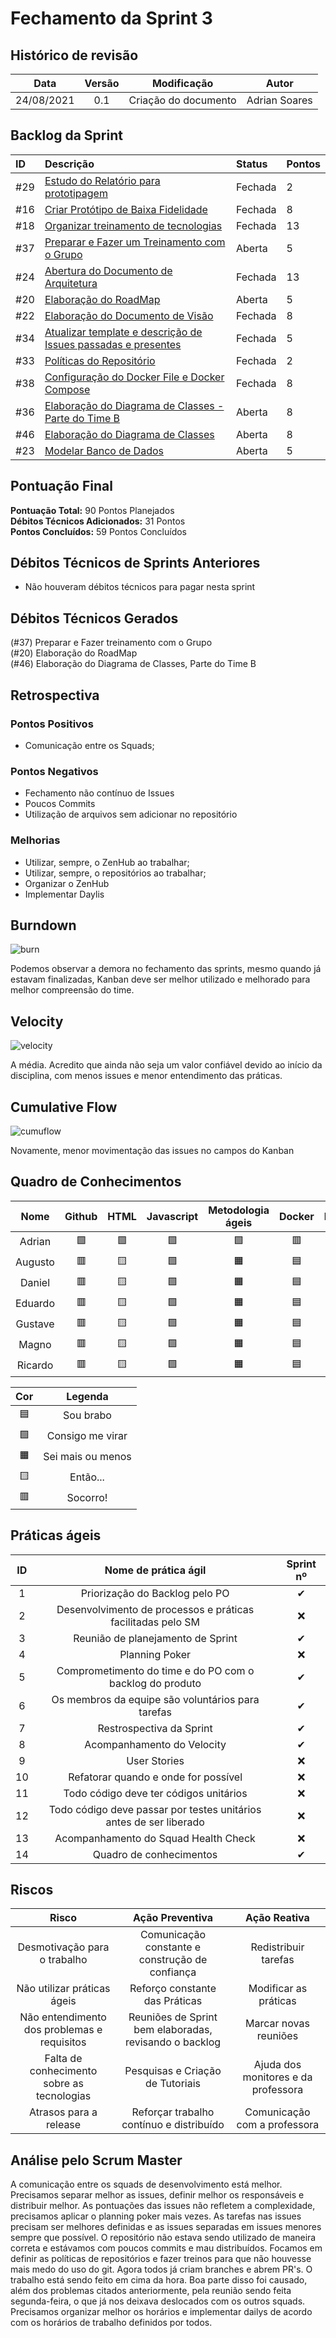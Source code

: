 # Fechamento da Sprint 3

## Histórico de revisão

| **Data** |  **Versão** | **Modificação**  |  **Autor** |
|:-:|:-:|:-:|:-:|
|    24/08/2021   |  0.1 | Criação do documento  | Adrian Soares |

## Backlog da Sprint 

|ID|Descrição|Status|Pontos|
|:-|:-|:-|:-|
|#29|[Estudo do Relatório para prototipagem](https://github.com/fga-eps-mds/2021-1-hospitalar/issues/29)|Fechada|2|
|#16|[Criar Protótipo de Baixa Fidelidade](https://github.com/fga-eps-mds/2021-1-hospitalar/issues/16)|Fechada|8|
|#18|[Organizar treinamento de tecnologias](https://github.com/fga-eps-mds/2021-1-hospitalar/issues/18)|Fechada|13|
|#37|[Preparar e Fazer um Treinamento com o Grupo](https://github.com/fga-eps-mds/2021-1-hospitalar/issues/37)|Aberta|5|
|#24|[Abertura do Documento de Arquitetura](https://github.com/fga-eps-mds/2021-1-hospitalar/issues/24)|Fechada|13|
|#20|[Elaboração do RoadMap](https://github.com/fga-eps-mds/2021-1-hospitalar/issues/20)|Aberta|5|
|#22|[Elaboração do Documento de Visão](https://github.com/fga-eps-mds/2021-1-hospitalar/issues/22)|Fechada|8|
|#34|[Atualizar template e descrição de Issues passadas e presentes](https://github.com/fga-eps-mds/2021-1-hospitalar/issues/34)|Fechada|5|
|#33|[Políticas do Repositório](https://github.com/fga-eps-mds/2021-1-hospitalar/issues/33)|Fechada|2|
|#38|[Configuração do Docker File e Docker Compose](https://github.com/fga-eps-mds/2021-1-hospitalar/issues/38)|Fechada|8|
|#36|[Elaboração do Diagrama de Classes - Parte do Time B](https://github.com/fga-eps-mds/2021-1-hospitalar/issues/36)|Aberta|8|
|#46|[Elaboração do Diagrama de Classes](https://github.com/fga-eps-mds/2021-1-hospitalar/issues/46)|Aberta|8|
|#23|[Modelar Banco de Dados](https://github.com/fga-eps-mds/2021-1-hospitalar/issues/46)|Aberta|5|

## Pontuação Final

**Pontuação Total:** 90 Pontos Planejados <br>
**Débitos Técnicos Adicionados:** 31 Pontos <br>
**Pontos Concluídos:** 59 Pontos Concluídos <br>

## Débitos Técnicos de Sprints Anteriores

- Não houveram débitos técnicos para pagar nesta sprint

<!--OU

(#nº) nome da issue
<BR> 
(#nº) nome da issue-->

## Débitos Técnicos Gerados

<!--- Não foram gerados débitos nesta sprint

OU-->

(#37) Preparar e Fazer treinamento com o Grupo <br> 
(#20) Elaboração do RoadMap <br>
(#46) Elaboração do Diagrama de Classes, Parte do Time B

## Retrospectiva

### Pontos Positivos

- Comunicação entre os Squads;

### Pontos Negativos

- Fechamento não contínuo de Issues
- Poucos Commits
- Utilização de arquivos sem adicionar no repositório

### Melhorias

- Utilizar, sempre, o ZenHub ao trabalhar;
- Utilizar, sempre, o repositórios ao trabalhar;
- Organizar o ZenHub
- Implementar Daylis

## Burndown

![burn](burndown3.png)

 Podemos observar a demora no fechamento das sprints, mesmo quando já estavam finalizadas, Kanban deve ser melhor utilizado e melhorado para melhor compreensão do time.
  
## Velocity

![velocity](velocity3.png) 

A média. Acredito que ainda não seja um valor confiável devido ao início da disciplina, com menos issues e menor entendimento das práticas.

## Cumulative Flow

![cumuflow](cumu_flow3.png  "CumuFlow")

Novamente, menor movimentação das issues no campos do Kanban

## Quadro de Conhecimentos

| Nome | Github | HTML | Javascript | Metodologia ágeis | Docker | Django | Mongodb |
| :-: | :-: | :-: | :-: | :-: | :-: | :-: | :-: |
| Adrian | &#129001; | &#129001; | &#129001; | &#129001; | &#128997; | &#128999; | &#128997; |
| Augusto | &#128997; | &#129000; | &#129001; | &#128999; | &#128998; | &#128997; | &#128997; |
| Daniel | &#128997; | &#129000; | &#129001; | &#128999; | &#128998; | &#128997; | &#128997; |
| Eduardo | &#128997; | &#129000; | &#129001; | &#128999; | &#128998; | &#128997; | &#128997; |
| Gustave | &#128997; | &#129000; | &#129001; | &#128999; | &#128998; | &#128997; | &#128997; |
| Magno | &#128997; | &#129000; | &#129001; | &#128999; | &#128998; | &#128997; | &#128997; |
| Ricardo | &#128997; | &#129000; | &#129001; | &#128999; | &#128998; | &#128997; | &#128997; |


| Cor | Legenda |
| :-: | :-: |
| &#128998; | Sou brabo |
| &#129001;| Consigo me virar |
| &#128999; | Sei mais ou menos|
| &#129000;  | Então... |
| &#128997; | Socorro!|
  
## Práticas ágeis
  
|ID    | Nome de prática ágil    | Sprint nº |
| :-: | :-: | :-: |
| 1    | Priorização do Backlog pelo PO | &#10004; |
| 2    | Desenvolvimento de processos e práticas facilitadas pelo SM | &#10060; |
| 3    | Reunião de planejamento de Sprint | &#10004; |
| 4    | Planning Poker | &#10060; |
| 5    | Comprometimento do time e do PO com o backlog do produto | &#10004; |
| 6    | Os membros da equipe são voluntários para tarefas | &#10004; |
| 7    | Restrospectiva da Sprint | &#10004; |
| 8    | Acompanhamento do Velocity | &#10004; |
| 9    | User Stories | &#10060; |
| 10 |    Refatorar quando e onde for possível | &#10060; |
| 11 | Todo código deve ter códigos unitários | &#10060; |
| 12 |    Todo código deve passar por testes unitários antes de ser liberado | &#10060; |
| 13 |     Acompanhamento do Squad Health Check | &#10060; |
| 14 |    Quadro de conhecimentos| &#10004; |

<!--
## Qualidade do Trabalho Entregue

Segundo a equipe a qualidade entregue foi de (nº). A escala dos valores é de 1 a 5.

| **Objetivo da Sprint** |  **Nota** |
|:-:|:-:|
|    Descrição do Objetivo   |  (nº) |
|    Descrição do Objetivo   |  (nº) |
|    ...   |  ... |
-->

## Riscos

|  **Risco**  | **Ação Preventiva** |**Ação Reativa** |
|:-:|:-:|:-:|
| Desmotivação para o trabalho | Comunicação constante e construção de confiança | Redistribuir tarefas |
| Não utilizar práticas ágeis | Reforço constante das Práticas | Modificar as práticas |
| Não entendimento dos problemas e requisitos | Reuniões de Sprint bem elaboradas, revisando o backlog | Marcar novas reuniões |
| Falta de conhecimento sobre as tecnologias | Pesquisas e Criação de Tutoriais | Ajuda dos monitores e da professora |
| Atrasos para a release | Reforçar trabalho contínuo e distribuído | Comunicação com a professora |
  
<!-- ## Burndown de Riscos (???) -->

## Análise pelo Scrum Master

A comunicação entre os squads de desenvolvimento está melhor.
Precisamos separar melhor as issues, definir melhor os responsáveis e distribuir melhor.
As pontuações das issues não refletem a complexidade, precisamos aplicar o planning poker mais vezes.
As tarefas nas issues precisam ser melhores definidas e as issues separadas em issues menores sempre que possível.
O repositório não estava sendo utilizado de maneira correta e estávamos com poucos commits e mau distribuídos. Focamos em definir as políticas de repositórios e fazer treinos para que não houvesse mais medo do uso do git. Agora todos já criam branches e abrem PR's.
O trabalho está sendo feito em cima da hora. Boa parte disso foi causado, além dos problemas citados anteriormente, pela reunião sendo feita segunda-feira, o que já nos deixava deslocados com os outros squads. Precisamos organizar melhor os horários e implementar dailys de acordo com os horários de trabalho definidos por todos.
